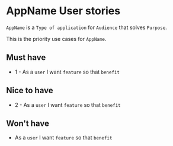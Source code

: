 # AppName User stories

`AppName` is a `Type of application` for `Audience` that solves `Purpose`.

This is the priority use cases for `AppName`.

## Must have

- 1 - As a `user` I want `feature`	so that `benefit`

## Nice to have

- 2 - As a `user` I want `feature`	so that `benefit`

## Won't have

- As a `user` I want `feature`	so that `benefit`


